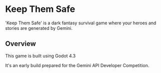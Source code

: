# Keep Them Safe

'Keep Them Safe' is a dark fantasy survival game where your heroes and stories are generated by Gemini.

## Overview

This game is built using Godot 4.3

It's an early build prepared for the Gemini API Developer Competition.
